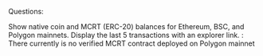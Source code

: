 
Questions:

Show native coin and MCRT (ERC-20) balances for Ethereum, BSC, and Polygon mainnets. Display the last 5 transactions with an explorer link. :  There currently is no verified MCRT contract deployed on Polygon mainnet

 
